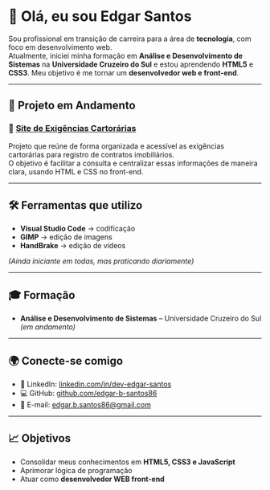 # 👋 Olá, eu sou Edgar Santos

Sou profissional em transição de carreira para a área de **tecnologia**, com foco em desenvolvimento web.  
Atualmente, iniciei minha formação em **Análise e Desenvolvimento de Sistemas** na **Universidade Cruzeiro do Sul** e estou aprendendo **HTML5** e **CSS3**. Meu objetivo é me tornar um **desenvolvedor web e front-end**.

---

## 🚀 Projeto em Andamento

### 📌 [Site de Exigências Cartorárias](https://github.com/edgar-b-santos86/SEU_REPOSITORIO_AQUI)
Projeto que reúne de forma organizada e acessível as exigências cartorárias para registro de contratos imobiliários.  
O objetivo é facilitar a consulta e centralizar essas informações de maneira clara, usando HTML e CSS no front-end.

---

## 🛠️ Ferramentas que utilizo

- **Visual Studio Code** → codificação
- **GIMP** → edição de imagens
- **HandBrake** → edição de vídeos  

*(Ainda iniciante em todas, mas praticando diariamente)*

---

## 🎓 Formação

- **Análise e Desenvolvimento de Sistemas** – Universidade Cruzeiro do Sul *(em andamento)*

---

## 🌍 Conecte-se comigo

- 💼 LinkedIn: [linkedin.com/in/dev-edgar-santos](https://www.linkedin.com/in/dev-edgar-santos)  
- 💻 GitHub: [github.com/edgar-b-santos86](https://github.com/edgar-b-santos86)  
- 📧 E-mail: edgar.b.santos86@gmail.com

---

## 📈 Objetivos

- Consolidar meus conhecimentos em **HTML5, CSS3 e JavaScript**
- Aprimorar lógica de programação
- Atuar como **desenvolvedor WEB front-end**
